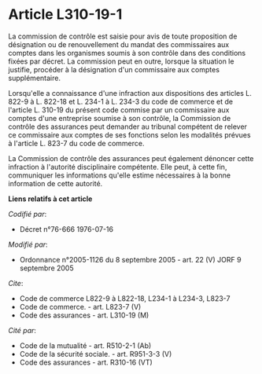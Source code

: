 # Article L310-19-1

La commission de contrôle est saisie pour avis de toute proposition de désignation ou de renouvellement du mandat des
commissaires aux comptes dans les organismes soumis à son contrôle dans des conditions fixées par décret. La commission peut
en outre, lorsque la situation le justifie, procéder à la désignation d'un commissaire aux comptes supplémentaire.

Lorsqu'elle a connaissance d'une infraction aux dispositions des articles L. 822-9 à L. 822-18 et L. 234-1 à L. 234-3 du code
de commerce et de l'article L. 310-19 du présent code commise par un commissaire aux comptes d'une entreprise soumise à son
contrôle, la Commission de contrôle des assurances peut demander au tribunal compétent de relever ce commissaire aux comptes
de ses fonctions selon les modalités prévues à l'article L. 823-7 du code de commerce.

La Commission de contrôle des assurances peut également dénoncer cette infraction à l'autorité disciplinaire compétente. Elle
peut, à cette fin, communiquer les informations qu'elle estime nécessaires à la bonne information de cette autorité.

**Liens relatifs à cet article**

_Codifié par_:

  - Décret n°76-666 1976-07-16

_Modifié par_:

  - Ordonnance n°2005-1126 du 8 septembre 2005 - art. 22 (V) JORF 9 septembre 2005

_Cite_:

  - Code de commerce L822-9 à L822-18, L234-1 à L234-3, L823-7
  - Code de commerce. - art. L823-7 (V)
  - Code des assurances - art. L310-19 (M)

_Cité par_:

  - Code de la mutualité - art. R510-2-1 (Ab)
  - Code de la sécurité sociale. - art. R951-3-3 (V)
  - Code des assurances - art. R310-16 (VT)
